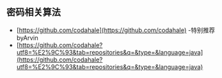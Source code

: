## 密码相关算法
- [https://github.com/codahale](https://github.com/codahale) -特别推荐byArvin
- [https://github.com/codahale?utf8=%E2%9C%93&tab=repositories&q=&type=&language=java](https://github.com/codahale?utf8=%E2%9C%93&tab=repositories&q=&type=&language=java)